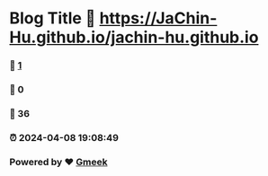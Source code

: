 # Blog Title :link: https://JaChin-Hu.github.io/jachin-hu.github.io 
### :page_facing_up: [1](https://JaChin-Hu.github.io/jachin-hu.github.io/tag.html) 
### :speech_balloon: 0 
### :hibiscus: 36 
### :alarm_clock: 2024-04-08 19:08:49 
### Powered by :heart: [Gmeek](https://github.com/Meekdai/Gmeek)
